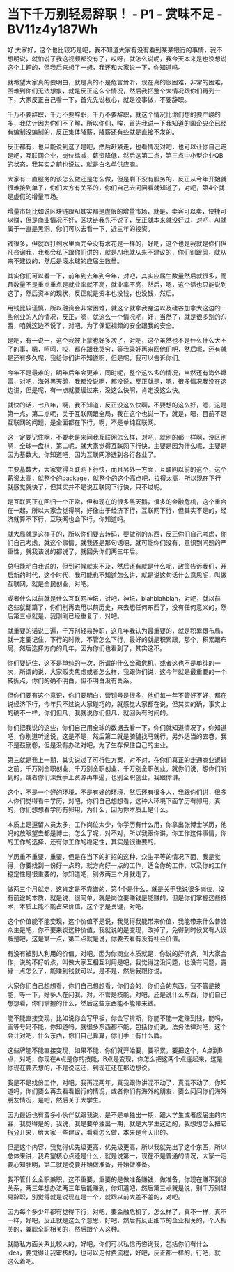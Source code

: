 # 当下千万别轻易辞职！ - P1 - 赏味不足 - BV11z4y187Wh

好 大家好，这个也比较巧是吧，我不知道大家有没有看到某某银行的事情，我不想明说，就怕说了我这视频都没有了，哎呀，就怎么说呢，我今天本来是也没想说这个主题的，但我后来想了一想，我还和大家说一下，你知道吗。

就希望大家真的要明白，就是真的不是危言耸听，现在真的很困难，非常的困难，困难到你们无法想象，就是反正这么个情况，然后我把整个大情况跟你们再列一下，大家反正自己看一下，首先先说核心，就是没事做，不要辞职。

千万不要辞职，千万不要辞职，千万不要辞职，就这个情况比你们想的要严峻的多，我估计因为你们不了解，所以你们，唉，首先我说一下我知道的国企央企已经有编制没编制的，反正集体降薪，降薪还有些就是直接不发的。

反正都有，也只能说到这了是吧，然后赶紧走，也看情况对吧，也可以让你自己走是吧，互联网企业，岗位缩减，薪资降低，然后这第二点，第三点中小型企业QB的状态，我其实之前也说过，就是白名单供应商。

大家有一直服务的该怎么做还是怎么做，但是剩下没有服务的，反正从今年开始就很难接到单子，你们大方有关系的，你们自己去问问看就知道了，对吧，第4个就是虚假的增量市场。

增量市场比如说区块链跟AI其实都是虚假的增量市场，就是，卖客可以卖，快捷可以赚，但是商业情况不好，区块链我先不说了，反正就本来就没好过，对吧，AI就属于一直是黑洞，你们可以去看一下，近三年的投资。

钱很多，但就跟打到水里面完全没有水花是一样的，好吧，这个也是我就是你们但凡咨询我，我都会私下跟你们讲的，就是AI我就从来不建议的，你们别跟风，就从来不建议的，然后是滚水球的应届生数量。

其实你们可以看一下，前年到去年到今年，对吧，其实应届生数量然后就很多，而且数量不是重点重点是就业率就不高，就业率不高，然后，嗯，这个话也只能说到这了，然后资本的现状，反正就是资本也没钱，也没钱，然后。

用钱比较谨慎，所以融资会非常困难，就这个就拿我身边以及硅谷加拿大这边的一些创业的人的情况，反正，嗯，就这么一个情况吧，好，当然了，就是很多别的东西，咱就这边不说了，对吧，为了保证视频的安全跟我的安全。

是吧，有一说一，这个我被上蒙也好多次了，对吧，这个虽然也不是什么什么大不了的事，嗯，呵呵，哎，都在跟我哭穷，等我录好再来回他们吧，然后呢，还有就是还有多久呢，我给你们讲不知道啊，但是呢，我可以告诉你们。

今年不是最难的，明年后年会更难，同时呢，整个这么多的情况，当然还有海外爆雷，对吧，海外黑天鹅，我都没说啊，都没说，反正就是，嗯，很多情况我没在这边讲，但是呢，有一点就要缓过来，没这么快啊，肯定没这么快。

就快的话，七八年，啊，我不知道，反正没这么快啊，不要想的这么好，嗯，这是第一点，第二点呢，关于互联网跟全局，我在这个也说一下，就是，嗯，目前不是互联网的问题，是全面都在下行，啊，不是单纯互联网。

这一定要记住啊，不要老是来问我互联网怎么样，对吧，就别的都一样啊，没区别啊，全球一盘棋，第二呢，就大家觉得互联网下行快，主要是因为什么呢，主要是因为基数大，你知道吧，因为互联网渗透到各行各业了。

主要基数大，大家觉得互联网下行快，而且另外一方面，互联网以前的这个，这个薪资太高，就整个的package，就整个的这个高点吧，拉得太高，所以现在下行就感觉就快了，但其实并不是说互联网下行快，只不过呢。

是互联网正在回归一个正常，但和现在的很多黑天鹅，很多的金融危机，这个重合在一起，所以大家会觉得啊，好像由于经济下行，互联网下行，但其实不是的，经济就算不下行，互联网也会下行，你知道吗。

就大局就是这样子的，所以你们要去转码，要做别的东西，反正你们自己考虑，你们自己考虑，就这个事情，就我还是那句话吧，就可能你们没有，意识到问题的严重性，就我该说的都说了，就回头你们两三年后。

总归能明白我说的，但到时候就来不及，然后还有就是什么呢，政策告诉我们，开启新的时代，这个时代，我可能也不知道怎么讲，就是说这句话什么意思呢，叫做互联网，就是全民创业，对吧。

或者什么以前就是什么互联网神坛，对吧，神坛，blahblahblah，对吧，就以前这些就翻篇了，你们别再去用以前历史，来去想任何东西了，没有任何意义的，然后第三点就是，我刚刚已经重复了，对吧。

就重要的话说三遍，千万别轻易辞职，这几年我认为最重要的，就是积累跟布局，就一定要记住，下行的时候，不管怎么下行，最好的就是积累跟，那个，积累跟布局，然后选择方向的几年，因为你们也看到了，其实这不。

你们要记住，这不是单纯的一次，所谓的什么金融危机，或者这也不是单纯的一次，所谓的说，大家贩卖焦虑或者怎么样，我跟你们说，这今年就是最重要的一个转折点，你们的确不明白，但不明白没有关系。

但你们要有这个意识，你们要明白，营销号是很多，他们每一年不管好不好，都在说经济下行，今年只不过说大家碰巧的，就感觉大家都在说，但其实的确，事实上的确不一样，你们但凡，我就说你们但凡，就回头有时间的。

你们把我说的这些，你们自己用全球的数据去看一下，你们就知道情况了，你知道吧，你别道听途说，这是不是，然后第二就是骑驢找马就行，另外适当的去卷，我不是鼓励卷，但是没有办法对吧，为了生存保住自己的主业。

第三就是我上一期，其实说过了可行性方案，对不对，在你们真正的走通商业逻辑之前，千万别全职创业，千万别全职创业，千万别全职创业，就你们说，想你们听到的，或者你们深受手上资源再牛逼，也别全职创业，我跟你讲。

这个，不是一个好的环境，不是有好的环境，然后还有很多人，我跟你们讲，很多人你们觉得看中学历，对吧，你们自己想想看，这种大环境下面学历有卵用，真的，你们想想看学历有卵用，为什么，因为你本质上是什么。

本质上是逗留人员太多，工作岗位太少，你学历有什么用，你拿出张博士学历，他妈的放眼望去都是博士，怎么了呢，对不对，所以我跟你讲，你工作这件事情，你的工作的选择，还有你工作的稳定性，其实是很重要的。

学历重不重要，重要，但是在当下的扩招的这种，众生平等的情况下面，我是觉得，你要找到一份好一点的，就方向好一点的工作，适合你的工作，以及你的工作稳定性是很重要的，你知道吧，别做两三个月就走了。

做两三个月就走，这肯定是不靠谱的，第4个是什么，就是关于我说很多岗位，没有前途的本质，就是说，很简单，就是岗位要赚钱是能赚的，但是你们掌握这些技术，本质上能不能占来价值，这个才是关键，对吧。

这个价值能不能变现，这个价值不是说，我觉得我能带来价值，我能带来什么普渡众生是吧，你不要来谈这种价值，我就说的是变现，改掉了，免得到时候又有人误解是吧，这是第一点，第二点就是说，你要去看有没有社会价值。

有没有被别人利用的价值，对吧，因为你商业本质就是，你说的好听点，叫大家合作，说的不好听点，叫做大家互相互利用是吧，我觉得这没问题，也没有问题，露骨一点怎么了，能赚到钱就可以，是不是，然后我跟你说。

大家你们自己想想看，你们自己想想看，你们会的，你们会的东西，我不管是技能，等一下，好多人在问我，对，不管是技能，对吧，还是说什么东西，你们自己想想看，你们掌握的什么，然后这些东西能不能带来钱。

能不能直接变现，比如说你会写甲板，你会写排斯，你能不能一定赚到钱，能吗，画等号码不能，你知道吗，就很多东西都不能，包括你们说，法务法律对吧，这个会计对吧，什么东西，你们自己算算，你们手上有什么牌。

这些牌能不能直接变现，如果不能，你们就开始要，要积累，要把这个，A点到B点，对吧，你现在A点是你的技能，B点是变现，你怎么把这两个点连起来，这是你现在要去想的，不是说这还，到现在还在那边想说。

我是不是找份工作，对吧，我再混两年，真我跟你讲混不动了，真混不动了，你知道吗，你们要么再去看看银行的情况，或者你们有海外的朋友，要么问问你们海外朋友情况，是吧，然后关于大学生。

因为最近也有蛮多小伙伴就跟我说，是不是单独出一期，跟大学生或者应届生的内容，我觉得是的，我说，我是要单独出一期，就是大学生这边的，我想想怎么把它拆分开来，给大家一些建议，看看怎么做，本来是今天出的。

但是这个内容，我觉得优先级更高，优先级更高，所以我就先出了这个东西，所以总体来讲，我希望核心点还是什么，就是说第一，现在不是普通的情况，大家一定要心知肚明，第二就是说要开始做准备，开始做准备。

我不管什么全职兼职，这不重要，重要的是做准备赚钱，做准备，你现在赚不到没关系，两三年想办法两三年后能赚到，你知道吧，然后第三点就是说，别千万别轻易辞职，别觉得就是说现在是一个，就跟以前大差不差的，对吧。

因为每个多少年都有觉得下行，对吧，要金融危机了，怎么样了，真不一样，真不一样，好吧，反正就是这么个意思，好吧，然后有反正细节的企业相关的，个人相关的，兼职全职相关的，然后跟个人这种。

就隐私方面关系比较大的，好吧，你们可以私信再咨询我，包括你们有什么idea，要觉得让我审核的，也可以走付费流程，好吧，反正都一样的，行吧，就这么着吧。

